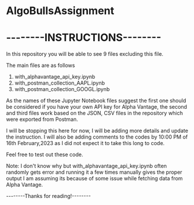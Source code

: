 # AlgoBullsAssignment

# --------INSTRUCTIONS--------

In this repository you will be able to see 9 files
excluding this file.

The main files are as follows
1. with_alphavantage_api_key.ipynb
2. with_postman_collection_AAPL.ipynb
3. with_postman_collection_GOOGL.ipynb

As the names of these Jupyter Notebook files suggest
the first one should be considered if you have your own
API key for Alpha Vantage, the second and third files 
work based on the JSON, CSV files in the repository which
were exported from Postman.

I will be stopping this here for now, I will be adding more
details and update the instruction. I will also be adding
comments to the codes by 10:00 PM of 16th February,2023 as I did
not expect it to take this long to code.

Feel free to test out these code.

Note:
I don't know why but with_alphavantage_api_key.ipynb often 
randomly gets error and running it a few times manually gives the
proper output I am assuming its because of some issue while fetching
data from Alpha Vantage.

--------Thanks for reading!--------
